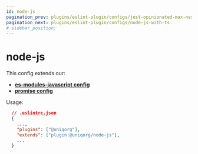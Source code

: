 ```yaml
---
id: node-js
pagination_prev: plugins/eslint-plugin/configs/jest-opinionated-max-nested-describe
pagination_next: plugins/eslint-plugin/configs/node-js-with-ts
# sidebar_position: 
---
```


# node-js

This config extends our:
 -  **[es-modules-javascript config](plugins/eslint-plugin/configs/es-modules-javascript)**
-  **[promise config](plugins/eslint-plugin/configs/promise)**


Usage:

```json
  // .eslintrc.json
  {
    ...,
    "plugins": ["@uniqorg"],
    "extends": ["plugin:@uniqorg/node-js"],
    ...
  }
```
